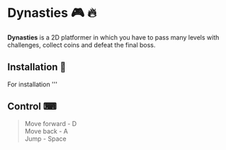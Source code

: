 # Dynasties 🎮 🔥 

**Dynasties** is a 2D platformer in which you have to pass many levels with challenges, collect coins and defeat the final boss.

## Installation 🚀  

For installation '''  

## Сontrol ⌨
> Move forward - D \
> Move back - A \
> Jump - Space

